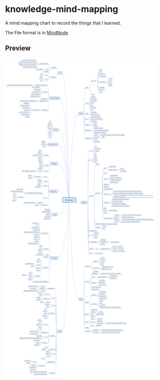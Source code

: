 # knowledge-mind-mapping

A mind mapping chart to record the things that I learned.

The File format is in [MindNode](https://mindnode.com/)

## Preview

![my knowledge mind mapping image](./Knowledge.png)
